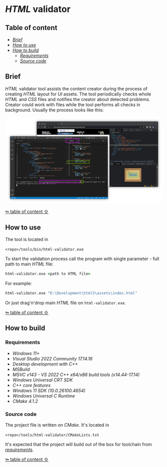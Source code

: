 # _HTML_ validator

## <a id="table-of-content">Table of content</a>

- [_Brief_](#brief)
- [_How to use_](#how-to-use)
- [_How to build_](#how-to-build)
  - [_Requirements_](#requirements)
  - [_Source code_](#source-code)

## <a id="brief">Brief</a>

_HTML_ validator tool assists the content creator during the process of creating _HTML_ layout for _UI_ assets. The tool periodically checks whole _HTML_ and _CSS_ files and notifies the creator about detected problems. Creator could work with files while the tool performs all checks in background. Usually the process looks like this:

<img src="./images/html-validator.png"/>

[↬ table of content ⇧](#table-of-content)

## <a id="how-to-use">How to use</a>

The tool is located in

`<repo>/tools/bin/html-validator.exe`

To start the validation process call the program with single parameter - full path to main _HTML_ file:

```cmd
html-validator.exe <path to HTML file>
```

For example:

```cmd
html-validator.exe "D:\Development\html5\assets\index.html"
```

Or just drag'n'drop main _HTML_ file on `html-validator.exe`.

[↬ table of content ⇧](#table-of-content)

## <a id="how-to-build">How to build</a>

### <a id="requirements">Requirements</a>

- _Windows 11+_
- _Visual Studio 2022 Community 17.14.16_
- _Desktop development with C++_
- _MSBuild_
- _MSVC v143 - VS 2022 C++ x64/x86 build tools (v14.44-17.14)_
- _Windows Universal CRT SDK_
- _C++ core features_
- _Windows 11 SDK (10.0.26100.4654)_
- _Windows Universal C Runtime_
- _CMake 4.1.2_

### <a id="source-code">Source code</a>

The project file is written on _CMake_. It's located in

`<repo>/tools/html-validator/CMakeLists.txt`

It's expected that the project will build out of the box for toolchain from [_requirements_](#requirements).

[↬ table of content ⇧](#table-of-content)
